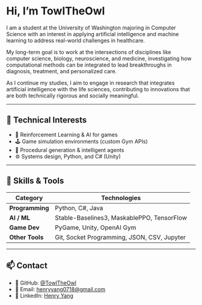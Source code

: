 # Hi, I’m **TowlTheOwl**

I am a student at the University of Washington majoring in Computer Science with an interest in applying artificial intelligence and machine learning to address real-world challenges in healthcare.

My long-term goal is to work at the intersections of disciplines like computer science, biology, neuroscience, and medicine, investigating how computational methods can be integrated to lead breakthroughs in diagnosis, treatment, and personalized care.

As I continue my studies, I aim to engage in research that integrates artificial intelligence with the life sciences, contributing to innovations that are both technically rigorous and socially meaningful.

---

## 🧠 Technical Interests

- 🧩 Reinforcement Learning & AI for games  
- 🕹️ Game simulation environments (custom Gym APIs)  
- 🧠 Procedural generation & intelligent agents  
- ⚙️ Systems design, Python, and C# (Unity)

---

## 🧰 Skills & Tools

| Category | Technologies |
|-----------|--------------|
| **Programming** | Python, C#, Java |
| **AI / ML** | Stable-Baselines3, MaskablePPO, TensorFlow |
| **Game Dev** | PyGame, Unity, OpenAI Gym |
| **Other Tools** | Git, Socket Programming, JSON, CSV, Jupyter |

---

## 📫 Contact

- 🐙 GitHub: [@TowlTheOwl](https://github.com/TowlTheOwl)
- 💌 Email: henryyang0718@gmail.com
- 💼 LinkedIn: [Henry Yang](https://www.linkedin.com/in/hyeoncheol-yang-378838388/)

